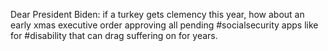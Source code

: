 Dear President Biden: if a turkey gets clemency this year, how about an early xmas executive order approving all pending #socialsecurity apps like for #disability that can drag suffering on for years.